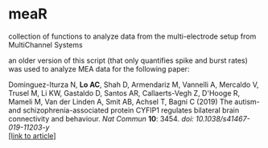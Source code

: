 # meaR
collection of functions to analyze data from the multi-electrode setup from MultiChannel Systems

an older version of this script (that only quantifies spike and burst rates) was used to analyze MEA data for the following paper:

Dominguez-Iturza N, <b>Lo AC</b>, Shah D, Armendariz M, Vannelli A, Mercaldo V, Trusel M, Li KW, Gastaldo D, Santos AR, Callaerts-Vegh Z, D'Hooge R, Mameli M, Van der Linden A, Smit AB, Achsel T, Bagni C (2019) The autism- and schizophrenia-associated protein CYFIP1 regulates bilateral brain connectivity and behaviour. <i>Nat Commun</i> <b>10</b>: 3454. <i>doi: 10.1038/s41467-019-11203-y</i> <br> <a href = "https://www.nature.com/articles/s41467-019-11203-y">[link to article]</a>
